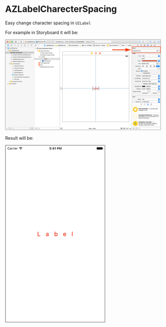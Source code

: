 # AZLabelCharecterSpacing
Easy change character spacing in `UILabel`

For example in Storyboard it will be:

![alt tag](img_example.png)

Result will be:

![alt tag](img_app_example.png)
